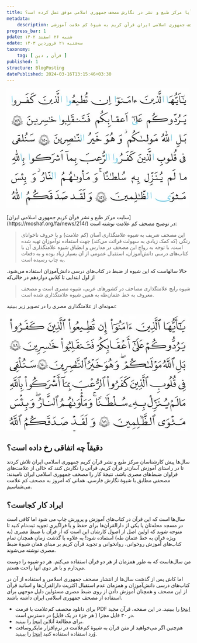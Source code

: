 ```yaml
---
title: قرآن کم علامت؛ آیا مرکز طبع و نشر در نگارش مصحف جمهوری اسلامی موفق عمل کرده است؟
metadata: 
    description: نقد و بررسی مصحف جمهوری اسلامی ایران قرآن کریم به شیوهٔ کم علامت آموزشی
progress_bar: 1
pdate: شنبه ۲۶ اسفند ۱۴۰۲
edate: سه‌شنبه ۲۱ فروردین ۱۴۰۳
taxonomy:
    tag: [ قرآن , دین ]
published: 1
structure: BlogPosting
datePublished: 2024-03-16T13:15:46+03:30
---
```

![ یک صفحه از قرآن کریم به شیوه کم علامت ](1898.webp)
<div class="align-center">
</div>
[سایت مرکز طبع و نشر قرآن کریم جمهوری اسلامی ایران](https://moshaf.org/fa/news/214/)
 در توضیح مصحف کم علامت نوشته است:

> این مصحف شریف به شیوه علامتگذاری آسان (کم علامت) و با حروف ناخوانای رنگی (که کمک زیادی به سهولت قرائت می‌کند) جهت استفاده نوآموزان تهیه شده است. با توجه به رواج این مصحف در مدارس و انطباق شیوه علامتگذاری آن با کتاب‌های درسی دانش‌آموزان، استقبال عمومی از آن بسیار زیاد بوده و به دفعات به چاپ رسیده است. 

حالا سالهاست که این شیوه از ضبط در کتاب‌های درسی دانش‌آموزان استفاده می‌شود. از اول ابتدایی تا کلاس دوازدهم در حالی‌که

> شیوه رایج علامتگذاری مصاحف در کشورهای عربی، شیوه مصری است و مصحف معروف به خط عثمان‌طه به همین شیوه علامتگذاری شده است. 

نمونه‌ای از علامتگذاری مصری را در تصویر زیر ببینید:

![ یک صفحه از قرآن کریم به شیوه مصری](3248.webp?classes=center&loading=lazy)

## دقیقاً چه اتفاقی رخ داده است؟

سال‌ها پیش کارشناسان مرکز طبع و نشر قرآن کریم جمهوری اسلامی ایران تلاش کردند تا در راستای آموزش آسان‌تر قرآن کریم، قرآنی را نگارش کنند که خالی از علامت‌های فراوان ضبط‌های مصری باشد. نتیجهٔ کار را مصحف جمهوری اسلامی ایران نامیدند: مصحفی مطابق با شیوهٔ نگارش فارسی. همانی که امروز به مصحف کم علامت می‌شناسیم.

## ایراد کار کجاست؟

سال‌ها است که این قرآن در کتاب‌های آموزش و پرورش چاپ می شود اما کافی است در مسجد محله‌تان یا یکی از دارالقرآن‌ها برای حفظ و یا فراگیری تجوید ثبت‌نام کنید تا متوجه شوید که اولین اصل از اصول کارشان این است که از قرآن با ضبط مصری (به ویژه قرآن به خط عتمان طه) استفاده شود! به علاوه با گذشت زمان همچنان تمام کتاب‌های آموزش روخوانی، روانخوانی و تجوید قرآن کریم بر مبنای همان شیوهٔ ضبط مصری نوشته می‌شوند.

من سال‌هاست که به طور همزمان از هر دو قرآن استفاده می‌کنم. هر دو شیوه را دوست می‌دارم و با هر دوی آنها راحت هستم.

اما کاش پس از گذشت سال‌ها از انتشار مصحف جمهوری اسلامی و استفاده از آن در کتاب‌های درسی دانش‌آموزان و همزمان عدم استقبال اکثریت دارالقرآن‌ها و اساتید قرآن از این مصحف و همچنان آموزش دادن از روی ضبط مصری مسئولین دلیل موجهی برای استفاده از مصحف جمهوری اسلامی ایران داشته باشند. 

- برای دانلود محصف کم‌علامت با فرمت PDF
[اینجا](https://moshaf.org/fa/news/214/)
را ببینید. در این صفحه، قرآن مجید در ۳۰ فایل مجزا ( هر جزء در یک فایل) در دسترس است.
- برای مطالعهٔ آنلاین 
[اینجا](https://moshaf.org/fa/showbook/214/%D9%85%D8%B5%D8%AD%D9%81-%D8%AC%D9%85%D9%87%D9%88%D8%B1%DB%8C-%D8%A7%D8%B3%D9%84%D8%A7%D9%85%DB%8C-%D8%A7%DB%8C%D8%B1%D8%A7%D9%86-%D8%A8%D9%87-%D8%B4%DB%8C%D9%88%D9%87-%DA%A9%D9%85-%D8%B9%D9%84%D8%A7%D9%85%D8%AA--%D8%A2%D9%85%D9%88%D8%B2%D8%B4%DB%8C-/)
را ببینید.
- هم‌چنین اگر می‌خواهید از متن قرآن به شیوهٔ کم‌علامت در نرم‌افزار مایکروسافت وُرد استفاده استفاده کنید
[اینجا](https://moshaf.org/news/204/)
را ببینید.
